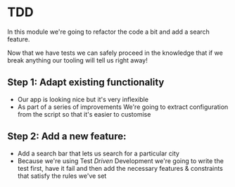 # TDD

In this module we're going to refactor the code a bit and add a search feature.

Now that we have tests we can safely proceed in the knowledge that if we break 
anything our tooling will tell us right away!

## Step 1: Adapt existing functionality

- Our app is looking nice but it's very inflexible
- As part of a series of improvements We're going to extract configuration from 
  the script so that it's easier to customise

## Step 2: Add a new feature:

- Add a search bar that lets us search for a particular city
- Because we're using Test _Driven_ Development we're going to write the test 
  first, have it fail and then add the necessary features & constraints that 
  satisfy the rules we've set